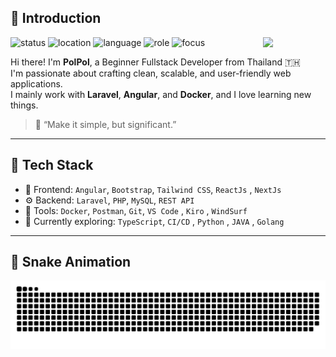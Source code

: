 ## 👋 Introduction

<!-- Profile GIF -->
<img align='right' src='https://user-images.githubusercontent.com/5713670/87202985-820dcb80-c2b6-11ea-9f56-7ec461c497c3.gif' width='100"'>

![status](https://img.shields.io/badge/status-active-brightgreen)
![location](https://img.shields.io/badge/location-Thailand-ff69b4)
![language](https://img.shields.io/badge/language-Thai-blue)
![role](https://img.shields.io/badge/role-Fullstack%20Developer-orange)
![focus](https://img.shields.io/badge/focus-AI%20%26%20Innovation-green)


Hi there! I'm **PolPol**, a Beginner Fullstack Developer from Thailand 🇹🇭  
I'm passionate about crafting clean, scalable, and user-friendly web applications.  
I mainly work with **Laravel**, **Angular**, and **Docker**, and I love learning new things.

> 🧠 “Make it simple, but significant.”

---

## 🚀 Tech Stack

- 🧩 Frontend: `Angular`, `Bootstrap`, `Tailwind CSS`, `ReactJs` , `NextJs` 
- ⚙️ Backend: `Laravel`, `PHP`, `MySQL`, `REST API`
- 🧰 Tools: `Docker`, `Postman`, `Git`, `VS Code` , `Kiro` , `WindSurf`
- 🔭 Currently exploring: `TypeScript`, `CI/CD` , `Python` , `JAVA` , `Golang` 

---

## 🐍 Snake Animation

![GitHub contribution snake](https://raw.githubusercontent.com/Platane/snk/output/github-contribution-grid-snake-dark.svg)
